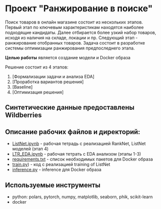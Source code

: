 # Проект "Ранжирование в поиске"

Поиск товаров в онлайн магазине состоит из нескольких этапов. Первый этап по ключевым характеристикам находятся наиболее подходящие кандидаты. Далее отбирается более узкий набор товаров, исходя из наличия на складе, локации и пр. Следующий этап - ранжирование отобранных товаров. Задача состоит в разработке системы оптимизации ранжирования предпоследнего этапа.

**Целью работы** является создание модели и Docker образа

Решение состоит из 4 этапов:

1. [Формализации задачи и анализа EDA]
2. [Проработка вариантов решения]
3. [Baseline]
4. [Оптимизация решения]

## Синтетические данные предоставлены Wildberries

## Описание рабочих файлов и директорий:
- [ListNet.ipynb](https://github.com/leonafan1942/MARKETPLACE_LTR/blob/main/ListNet.ipynb) - рабочая тетрадь с реализацией RankNet, ListNet моделей (этап 4)
- [LTR_EDA.ipynb](https://github.com/leonafan1942/MARKETPLACE_LTR/blob/main/LTR_EDA.ipynb) - рабочая тетрать с EDA анализом (этапы 1-3)
- [requirements.txt](https://github.com/leonafan1942/MARKETPLACE_LTR/blob/main/requirements.txt) - список необходимых пакетов для Docker образа
- [train.py](https://github.com/leonafan1942/MARKETPLACE_LTR/blob/main/train.py)) - код с реализацией training of ListNet
- [inference.py](https://github.com/leonafan1942/MARKETPLACE_LTR/blob/main/inference.py) - inference для Docker образа

## Используемые инструменты
- python: polars, pytorch, numpy, matplotlib, seaborn, phik, scikit-learn
- docker



